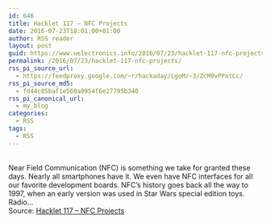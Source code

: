```yaml
---
id: 646
title: Hacklet 117 – NFC Projects
date: 2016-07-23T18:01:00+01:00
author: RSS reader
layout: post
guid: https://www.uelectronics.info/2016/07/23/hacklet-117-nfc-projects/
permalink: /2016/07/23/hacklet-117-nfc-projects/
rss_pi_source_url:
  - https://feedproxy.google.com/~r/hackaday/LgoM/~3/ZcM9vPPatCc/
rss_pi_source_md5:
  - fd44c85baf1e560a0954f6e27795b340
rss_pi_canonical_url:
  - my_blog
categories:
  - RSS
tags:
  - RSS
---
```

&#013;  
Near Field Communication (NFC) is something we take for granted these days. Nearly all smartphones have it. We even have NFC interfaces for all our favorite development boards. NFC’s history goes back all the way to 1997, when an early version was used in Star Wars special edition toys. Radio…&#013;  
Source: <a href="https://feedproxy.google.com/~r/hackaday/LgoM/~3/ZcM9vPPatCc/" target="_blank">Hacklet 117 – NFC Projects</a>